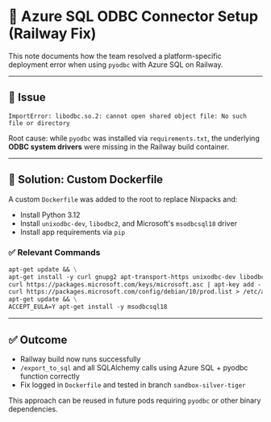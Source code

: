 # 🧩 Azure SQL ODBC Connector Setup (Railway Fix)

This note documents how the team resolved a platform-specific deployment error when using `pyodbc` with Azure SQL on Railway.

---

## 🧠 Issue

```
ImportError: libodbc.so.2: cannot open shared object file: No such file or directory
```

Root cause: while `pyodbc` was installed via `requirements.txt`, the underlying **ODBC system drivers** were missing in the Railway build container.

---

## 🔧 Solution: Custom Dockerfile

A custom `Dockerfile` was added to the root to replace Nixpacks and:
- Install Python 3.12
- Install `unixodbc-dev`, `libodbc2`, and Microsoft's `msodbcsql18` driver
- Install app requirements via `pip`

### ✅ Relevant Commands
```Dockerfile
apt-get update && \
apt-get install -y curl gnupg2 apt-transport-https unixodbc-dev libodbc2 && \
curl https://packages.microsoft.com/keys/microsoft.asc | apt-key add - && \
curl https://packages.microsoft.com/config/debian/10/prod.list > /etc/apt/sources.list.d/mssql-release.list && \
apt-get update && \
ACCEPT_EULA=Y apt-get install -y msodbcsql18
```

---

## ✅ Outcome
- Railway build now runs successfully
- `/export_to_sql` and all SQLAlchemy calls using Azure SQL + pyodbc function correctly
- Fix logged in `Dockerfile` and tested in branch `sandbox-silver-tiger`

This approach can be reused in future pods requiring `pyodbc` or other binary dependencies.